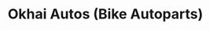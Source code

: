 ---
title: "Okhai Autos (Bike Autoparts)"
url: /karachi/okhai-autos-bike-autoparts/
shop: Motorrad
---